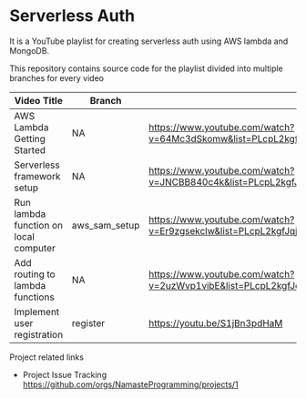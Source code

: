 # Serverless Auth


It is a YouTube playlist for creating serverless auth using AWS lambda and MongoDB.

This repository contains source code for the playlist divided into multiple branches for every video


| Video Title | Branch | Video Link |
| ----------- | ------ | ---------- |
| AWS Lambda Getting Started | NA | https://www.youtube.com/watch?v=64Mc3dSkomw&list=PLcpL2kgfJqjmrmODjUygRYGTxD8gHdczi&index=2&t=0s |
| Serverless framework setup | NA | https://www.youtube.com/watch?v=JNCBB840c4k&list=PLcpL2kgfJqjmrmODjUygRYGTxD8gHdczi&index=3&t=0s |
| Run lambda function on local computer | aws_sam_setup  | https://www.youtube.com/watch?v=Er9zgsekclw&list=PLcpL2kgfJqjmrmODjUygRYGTxD8gHdczi&index=4&t=0s |
| Add routing to lambda functions | NA  | https://www.youtube.com/watch?v=2uzWvp1vibE&list=PLcpL2kgfJqjmrmODjUygRYGTxD8gHdczi&index=5&t=0s |
| Implement user registration | register  | https://youtu.be/S1jBn3pdHaM |


Project related links

- Project Issue Tracking https://github.com/orgs/NamasteProgramming/projects/1
